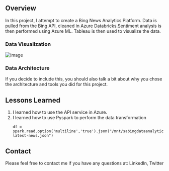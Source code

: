 
## Overview

In this project, I attempt to create a Bing News Analytics Platform. Data is pulled from the Bing API, cleaned in Azure Databricks.Sentiment analysis is then performed using Azure ML. Tableau is then used to visualize the data.

### Data Visualization

![image](https://github.com/user-attachments/assets/8f745159-7312-4d7c-9822-99913e48a201)


### Data Architecture


If you decide to include this, you should also talk a bit about why you chose the architecture and tools you did for this project.



## Lessons Learned

1. I learned how to use the API service in Azure.
2. I learned how to use Pyspark to perform the data transformation
   ```
   df = spark.read.option('multiline','true').json("/mnt/sabingdataanalyticsyus/data/bing-latest-news.json")
   ```


## Contact

Please feel free to contact me if you have any questions at: LinkedIn, Twitter
